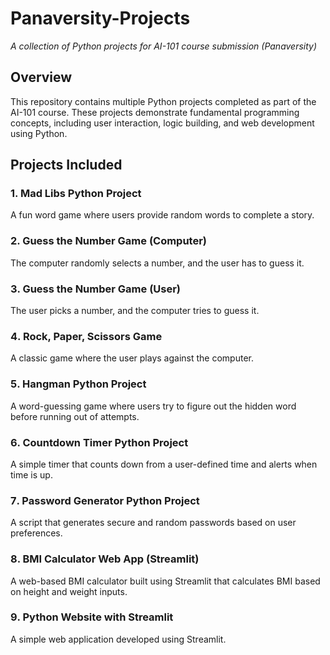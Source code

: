 # Panaversity-Projects 
*A collection of Python projects for AI-101 course submission (Panaversity)*  

## Overview  
This repository contains multiple Python projects completed as part of the AI-101 course. These projects demonstrate fundamental programming concepts, including user interaction, logic building, and web development using Python.  

## Projects Included  

### 1️. Mad Libs Python Project  
A fun word game where users provide random words to complete a story.  

### 2️. Guess the Number Game (Computer)  
The computer randomly selects a number, and the user has to guess it.  

### 3️. Guess the Number Game (User)  
The user picks a number, and the computer tries to guess it.  

### 4️. Rock, Paper, Scissors Game  
A classic game where the user plays against the computer.  

### 5️. Hangman Python Project  
A word-guessing game where users try to figure out the hidden word before running out of attempts.  

### 6️. Countdown Timer Python Project  
A simple timer that counts down from a user-defined time and alerts when time is up.  

### 7️. Password Generator Python Project  
A script that generates secure and random passwords based on user preferences.  

### 8️. BMI Calculator Web App (Streamlit)  
A web-based BMI calculator built using Streamlit that calculates BMI based on height and weight inputs.  

### 9️. Python Website with Streamlit  
A simple web application developed using Streamlit.